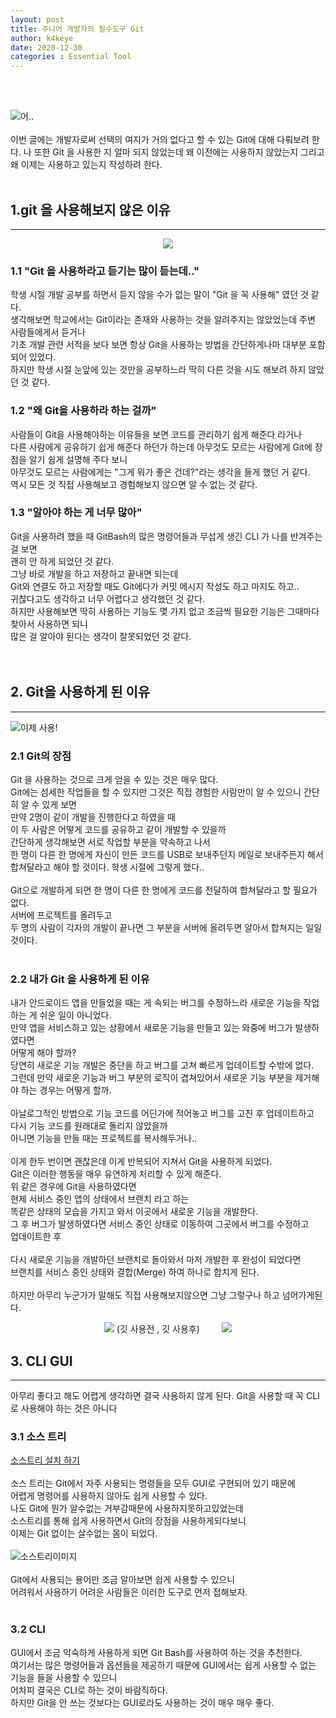 ```yaml
---
layout: post
title: 주니어 개발자의 필수도구 Git
author: k4keye
date: 2020-12-30
categories : Essential Tool
---
```

<br/>
<br/>

![어..](https://img1.daumcdn.net/thumb/R1280x0/?scode=mtistory2&fname=https%3A%2F%2Fblog.kakaocdn.net%2Fdn%2FbznpC0%2FbtqPlbShK5o%2F7KEIOIA8hf9eHB0cIKbIm0%2Fimg.png)
<br/>
<br/>
이번 글에는 개발자로써 선택의 여지가 거의 없다고 할 수 있는 Git에 대해 다뤄보려 한다.
나 또한 Git 을 사용한 지 얼마 되지 않았는데 왜 이전에는 사용하지 않았는지
그리고 왜 이제는 사용하고 있는지 작성하려 한다.
<br/>
<br/>

## 1.git 을 사용해보지 않은 이유
___


<p align="center">
  <img src="https://img1.daumcdn.net/thumb/R1280x0/?scode=mtistory2&fname=https%3A%2F%2Fblog.kakaocdn.net%2Fdn%2FqDtD5%2FbtqPibrxOGw%2FhKKk1d0AMOuzjU3qDK0OkK%2Fimg.jpg" >
</p> 

### **1.1 "Git 을 사용하라고 듣기는 많이 듣는데.."**<br/>
학생 시절 개발 공부를 하면서 듣지 않을 수가 없는 말이 "Git 을 꼭 사용해" 였던 것 같다.<br/>
생각해보면 학교에서는 Git이라는 존재와 사용하는 것을 알려주지는 않았었는데 주변 사람들에게서 듣거나<br/>
기초 개발 관련 서적을 보다 보면 항상 Git을 사용하는 방법을 간단하게나마 대부분 포함되어 있었다.<br/>
하지만 학생 시절 눈앞에 있는 것만을 공부하느라 딱히 다른 것을 시도 해보려 하지 않았던 것 같다.<br/>

### **1.2 "왜 Git을 사용하라 하는 걸까"**<br/>
사람들이 Git을 사용해야하는 이유들을 보면 코드를 관리하기 쉽게 해준다 라거나<br/>
다른 사람에게 공유하기 쉽게 해준다 하던가 하는데 아무것도 모르는 사람에게 Git에 장점을 알기 쉽게 설명해 주다 보니<br/> 
아무것도 모르는 사람에게는 "그게 뭐가 좋은 건데?"라는 생각을 들게 했던 거 같다.<br/>
역시 모든 것 직접 사용해보고 경험해보지 않으면 알 수 없는 것 같다.<br/>

### **1.3 "알아야 하는 게 너무 많아"** <br/>
Git을 사용하려 했을 때 GitBash의 많은 명령어들과 무섭게 생긴 CLI 가 나를 반겨주는 걸 보면<br/>
괜히 안 하게 되었던 것 같다.<br/>
그냥 바로 개발을 하고 저장하고 끝내면 되는데<br/>
Git와 연결도 하고 저장할 때도 Git에다가 커밋 메시지 작성도 하고 마지도 하고..<br/>
귀찮다고도 생각하고 너무 어렵다고 생각했던 것 같다.<br/>
하지만 사용해보면 딱히 사용하는 기능도 몇 가지 없고 조금씩 필요한 기능은 그때마다 <br/>찾아서 사용하면 되니<br/>
많은 걸 알아야 된다는 생각이 잘못되었던 것 같다.<br/>
<br/>
<br/>

## 2. Git을 사용하게 된 이유
___

![이제 사용!](https://img1.daumcdn.net/thumb/R1280x0/?scode=mtistory2&fname=https%3A%2F%2Fblog.kakaocdn.net%2Fdn%2FSBpz7%2FbtqPeok3jae%2FXMO78vf5I3wFO8zSGjjvN1%2Fimg.png)

### **2.1 Git의 장점**<br/>
Git 을 사용하는 것으로 크게 얻을 수 있는 것은 매우 많다.<br/>
Git에는 섬세한 작업들을 할 수 있지만 그것은 직접 경험한 사람만이 알 수 있으니
간단히 알 수 있게 보면<br/>
만약 2명이 같이 개발을 진행한다고 하였을 때<br/>
이 두 사람은 어떻게 코드를 공유하고 같이 개발할 수 있을까<br/>
간단하게 생각해보면 서로 작업할 부분을 약속하고 나서<br/>
한 명이 다른 한 명에게 자신이 만든 코드를 USB로 보내주던지 메일로 보내주든지 해서
합쳐달라고 해야 할 것이다. 학생 시절에 그렇게 했다..<br/><br/>
Git으로 개발하게 되면 한 명이 다른 한 명에게 코드를 전달하여 합쳐달라고 할 필요가 없다.<br/>
서버에 프로젝트를 올려두고<br/>
두 명의 사람이 각자의 개발이 끝나면 그 부분을 서버에 올려두면 알아서 합쳐지는 일일 것이다.<br/>
<br/>

### **2.2 내가 Git 을 사용하게 된 이유** <br/>
내가 안드로이드 앱을 만들었을 때는 게 속되는 버그를 수정하느라 새로운 기능을 작업하는 게 쉬운 일이 아니었다.<br/>
만약 앱을 서비스하고 있는 상황에서 새로운 기능을 만들고 있는 와중에 버그가 발생하였다면<br/>
어떻게 해야 할까?<br/>
당연히 새로운 기능 개발은 중단을 하고 버그를 고쳐 빠르게 업데이트할 수밖에 없다.<br/>
그런데 만약 새로운 기능과 버그 부분의 로직이 겹쳐있어서 새로운 기능 부분을 제거해야 하는 경우는 어떻게 할까.<br/><br/>
아날로그적인 방법으로 기능 코드를 어딘가에 적어놓고 버그를 고친 후 업데이트하고<br/>
다시 기능 코드를 원래대로 돌리지 않았을까<br/>
아니면 기능을 만들 때는 프로젝트를 복사해두거나..<br/><br/>
이게 한두 번이면 괜찮은데 이게 반복되어 지쳐서 Git을 사용하게 되었다.<br/>
Git은 이러한 행동을 매우 유연하게 처리할 수 있게 해준다.<br/>
위 같은 경우에 Git을 사용하였다면<br/>
현제 서비스 중인 앱의 상태에서 브랜치 라고 하는<br/>
똑같은 상태의 모습을 가지고 와서 이곳에서 새로운 기능을 개발한다.<br/>
그 후 버그가 발생하였다면 서비스 중인 상태로 이동하여 그곳에서 버그를 수정하고 <br/>
업데이트한 후<br/><br/>
다시 새로운 기능을 개발하던 브랜치로 돌아와서 마저 개발한 후 완성이 되었다면<br/>
브랜치를 서비스 중인 상태와 결합(Merge) 하여 하나로 합치게 된다.<br/><br/>
하지만 아무리 누군가가 말해도 직접 사용해보지않으면 그냥 그렇구나 하고 넘어가게된다.<br/>

<p align="center">
  <img src="https://img1.daumcdn.net/thumb/R1280x0/?scode=mtistory2&fname=https%3A%2F%2Fblog.kakaocdn.net%2Fdn%2FcchXcL%2FbtqPaVwXvUf%2Fv6GSWeeygMA3kCxrkfBqW1%2Fimg.png" />
    (깃 사용전 , 깃 사용후)&nbsp;&nbsp;&nbsp;&nbsp;&nbsp;&nbsp;&nbsp;&nbsp;
  <img src="https://img1.daumcdn.net/thumb/R1280x0/?scode=mtistory2&fname=https%3A%2F%2Fblog.kakaocdn.net%2Fdn%2FtcO8D%2FbtqPiasCeBX%2Fk6rgz15L9Q9VkgqoEbkABK%2Fimg.png" />
</p> 


## 3. CLI GUI
___

아무리 좋다고 해도 어렵게 생각하면 결국 사용하지 않게 된다.
Git을 사용할 때 꼭 CLI로 사용해야 하는 것은 아니다

### **3.1 소스 트리**<br/>
[소스트리 설치 하기](https://blog.naver.com/vps32/222019514461)<br/><br/>
소스 트리는 Git에서 자주 사용되는 명령들을 모두 GUI로 구현되어 있기 때문에<br/>
어렵게 명령어를 사용하지 않아도 쉽게 사용할 수 있다.<br/>
나도 Git에 뭔가 알수없는 거부감때문에 사용하지못하고있었는데<br/>
소스트리를 통해 쉽게 사용하면서 Git의 장점을 사용하게되다보니 <br/>
이제는 Git 없이는 살수없는 몸이 되었다.<br/><br/>
![소스트리이미지](https://img1.daumcdn.net/thumb/R1280x0/?scode=mtistory2&fname=https%3A%2F%2Fblog.kakaocdn.net%2Fdn%2FMnnzi%2FbtqPnbqYYl6%2FDG5PRmR4ZFxdaD9TKkaK6k%2Fimg.png)<br/><br/>
Git에서 사용되는 용어만 조금 알아보면 쉽게 사용할 수 있으니<br/>
어려워서 사용하기 어려운 사람들은 이러한 도구로 먼저 접해보자.<br/>
<br/>

### **3.2 CLI**<br/>
GUI에서 조금 익숙하게 사용하게 되면 Git Bash를 사용하여 하는 것을 추천한다.<br/>
여기서는 많은 명령어들과 옵션들을 제공하기 때문에 GUI에서는 쉽게 사용할 수 없는 <br/>기능을 들을 사용할 수 있으니<br/>
어차피 결국은 CLI로 하는 것이 바람직하다.<br/>
하지만 Git을 안 쓰는 것보다는 GUI로라도 사용하는 것이 매우 매우 좋다.<br/>